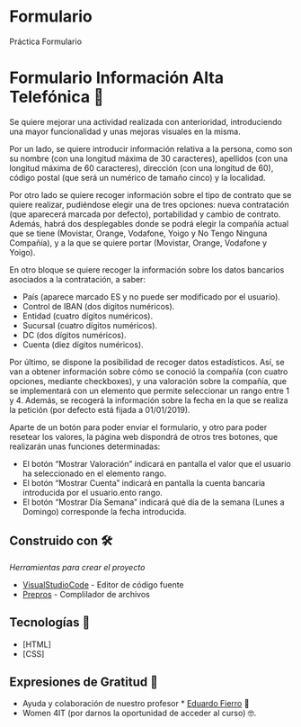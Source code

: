 # Formulario
Práctica Formulario

# Formulario Información Alta Telefónica 🚀

Se quiere mejorar una actividad realizada con anterioridad, introduciendo una mayor funcionalidad y unas mejoras visuales en la misma.

Por un lado, se quiere introducir información relativa a la persona, como son su nombre (con una longitud máxima de 30 caracteres), apellidos (con una longitud máxima de 60 caracteres), dirección (con una longitud de 60), código postal (que será un numérico de tamaño cinco) y la localidad.

Por otro lado se quiere recoger información sobre el tipo de contrato que se quiere realizar, pudiéndose elegir una de tres opciones: nueva contratación (que aparecerá marcada por defecto), portabilidad y cambio de contrato. Además, habrá dos desplegables donde se podrá elegir la compañía actual que se tiene (Movistar, Orange, Vodafone, Yoigo y No Tengo Ninguna Compañía), y a la que se quiere portar (Movistar, Orange, Vodafone y Yoigo).

En otro bloque se quiere recoger la información sobre los datos bancarios asociados a la contratación, a saber: 
  * País (aparece marcado ES y no puede ser modificado por el usuario).
  * Control de IBAN (dos dígitos numéricos).
  * Entidad (cuatro dígitos numéricos).
  * Sucursal (cuatro dígitos numéricos). 
  * DC (dos dígitos numéricos).
  * Cuenta (diez dígitos numéricos).

Por último, se dispone la posibilidad de recoger datos estadísticos. Así, se van a obtener información sobre cómo se conoció la compañía (con cuatro opciones, mediante checkboxes), y una valoración sobre la compañía, que se implementará con un elemento que permite seleccionar un rango entre 1 y 4. Además, se recogerá la información sobre la fecha en la que se realiza la petición (por defecto está fijada a 01/01/2019).

Aparte de un botón para poder enviar el formulario, y otro para poder resetear los valores, la página web dispondrá de otros tres botones, que realizarán unas funciones determinadas:

* El botón “Mostrar Valoración” indicará en pantalla el valor que el usuario ha seleccionado en el elemento rango.
* El botón “Mostrar Cuenta” indicará en pantalla la cuenta bancaria introducida por el usuario.ento rango.
* El botón “Mostrar Día Semana” indicará qué día de la semana (Lunes a Domingo) corresponde la fecha introducida.

  
## Construido con 🛠️

_Herramientas para crear el proyecto_

* [VisualStudioCode](https://code.visualstudio.com/) - Editor de código fuente
* [Prepros](https://prepros.io/) - Complilador de archivos

## Tecnologías 🧪

* [HTML]
* [CSS]

## Expresiones de Gratitud 🎁
* Ayuda y colaboración de nuestro profesor * [Eduardo Fierro](https://eduardofierro.pro/) 📢
* Women 4IT (por darnos la oportunidad de acceder al curso) 🤓.
